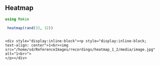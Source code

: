 ## Heatmap

```julia
using Makie

 heatmap(rand(32, 32))


```
```@raw html

<div style="display:inline-block"><p style="display:inline-block; text-align: center">1<br><img src="/home/sd/ReferenceImages/recordings/heatmap_1_2/media/image.jpg" alt="1<br>">
</p></div>
```

